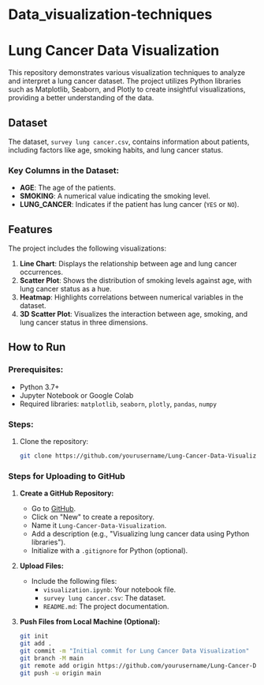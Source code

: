 # Data_visualization-techniques
# Lung Cancer Data Visualization

This repository demonstrates various visualization techniques to analyze and interpret a lung cancer dataset. The project utilizes Python libraries such as Matplotlib, Seaborn, and Plotly to create insightful visualizations, providing a better understanding of the data.

## Dataset

The dataset, `survey lung cancer.csv`, contains information about patients, including factors like age, smoking habits, and lung cancer status.

### Key Columns in the Dataset:
- **AGE**: The age of the patients.
- **SMOKING**: A numerical value indicating the smoking level.
- **LUNG_CANCER**: Indicates if the patient has lung cancer (`YES` or `NO`).

## Features

The project includes the following visualizations:
1. **Line Chart**: Displays the relationship between age and lung cancer occurrences.
2. **Scatter Plot**: Shows the distribution of smoking levels against age, with lung cancer status as a hue.
3. **Heatmap**: Highlights correlations between numerical variables in the dataset.
4. **3D Scatter Plot**: Visualizes the interaction between age, smoking, and lung cancer status in three dimensions.

## How to Run

### Prerequisites:
- Python 3.7+
- Jupyter Notebook or Google Colab
- Required libraries: `matplotlib`, `seaborn`, `plotly`, `pandas`, `numpy`

### Steps:
1. Clone the repository:
   ```bash
   git clone https://github.com/yourusername/Lung-Cancer-Data-Visualization.git
  ### **Steps for Uploading to GitHub**
1. **Create a GitHub Repository:**
   - Go to [GitHub](https://github.com/).
   - Click on "New" to create a repository.
   - Name it `Lung-Cancer-Data-Visualization`.
   - Add a description (e.g., "Visualizing lung cancer data using Python libraries").
   - Initialize with a `.gitignore` for Python (optional).

2. **Upload Files:**
   - Include the following files:
     - `visualization.ipynb`: Your notebook file.
     - `survey lung cancer.csv`: The dataset.
     - `README.md`: The project documentation.

3. **Push Files from Local Machine (Optional):**
   ```bash
   git init
   git add .
   git commit -m "Initial commit for Lung Cancer Data Visualization"
   git branch -M main
   git remote add origin https://github.com/yourusername/Lung-Cancer-Data-Visualization.git
   git push -u origin main
